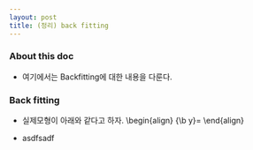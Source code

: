 ```yaml
---
layout: post
title: (정리) back fitting 
---
```


### About this doc 

- 여기에서는 Backfitting에 대한 내용을 다룬다. 

### Back fitting 

- 실제모형이 아래와 같다고 하자. 
\begin{align}
{\b y}= 
\end{align}

- asdfsadf

